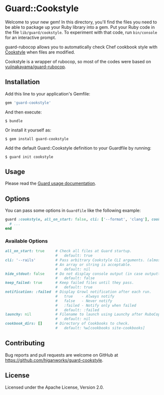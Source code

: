 # Guard::Cookstyle

Welcome to your new gem! In this directory, you'll find the files you need to be able to package up your Ruby library into a gem. Put your Ruby code in the file `lib/guard/cookstyle`. To experiment with that code, run `bin/console` for an interactive prompt.

guard-rubocop allows you to automatically check Chef cookbook style with [Cookstyle](https://github.com/chef/cookstyle) when files are modified.

Cookstyle is a wrapper of rubocop, so most of the codes were based on [yujinakayama/guard-rubocop]((https://github.com/yujinakayama/guard-rubocop)).

## Installation

Add this line to your application's Gemfile:

```ruby
gem 'guard-cookstyle'
```

And then execute:

```
$ bundle
```

Or install it yourself as:

```
$ gem install guard-cookstyle
```

Add the default Guard::Cookstyle definition to your Guardfile by running:

```
$ guard init cookstyle
```

## Usage

Please read the [Guard usage documentation](https://github.com/guard/guard#readme).

## Options

You can pass some options in `Guardfile` like the following example:

```ruby
guard :cookstyle, all_on_start: false, cli: ['--format', 'clang'], cookbook_dirs: ['mycookbooks'] do
  # ...
end
```

### Available Options

```ruby
all_on_start: true     # Check all files at Guard startup.
                       #   default: true
cli: '--rails'         # Pass arbitrary Cookstyle CLI arguments. (almost same of RuboCop)
                       # An array or string is acceptable.
                       #   default: nil
hide_stdout: false     # Do not display console output (in case outputting to file).
                       #   default: false
keep_failed: true      # Keep failed files until they pass.
                       #   default: true
notification: :failed  # Display Growl notification after each run.
                       #   true    - Always notify
                       #   false   - Never notify
                       #   :failed - Notify only when failed
                       #   default: :failed
launchy: nil           # Filename to launch using Launchy after RuboCop runs.
                       #   default: nil
cookbook_dirs: []      # Directory of Cookbooks to check.
                       #   default: %w[cookbooks site-cookbooks]
```


## Contributing

Bug reports and pull requests are welcome on GitHub at https://github.com/higanworks/guard-cookstyle.


## License

Licensed under the Apache License, Version 2.0.

